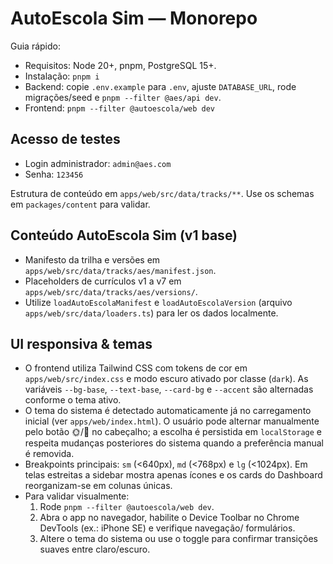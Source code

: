 # AutoEscola Sim — Monorepo

Guia rápido:
- Requisitos: Node 20+, pnpm, PostgreSQL 15+.
- Instalação: `pnpm i`
- Backend: copie `.env.example` para `.env`, ajuste `DATABASE_URL`, rode migrações/seed e `pnpm --filter @aes/api dev`.
- Frontend: `pnpm --filter @autoescola/web dev`

## Acesso de testes

- Login administrador: `admin@aes.com`
- Senha: `123456`

Estrutura de conteúdo em `apps/web/src/data/tracks/**`. Use os schemas em `packages/content` para validar.

## Conteúdo AutoEscola Sim (v1 base)
- Manifesto da trilha e versões em `apps/web/src/data/tracks/aes/manifest.json`.
- Placeholders de currículos v1 a v7 em `apps/web/src/data/tracks/aes/versions/`.
- Utilize `loadAutoEscolaManifest` e `loadAutoEscolaVersion` (arquivo `apps/web/src/data/loaders.ts`) para ler os dados localmente.

## UI responsiva & temas

- O frontend utiliza Tailwind CSS com tokens de cor em `apps/web/src/index.css` e modo escuro ativado por classe (`dark`). As variáveis `--bg-base`, `--text-base`, `--card-bg` e `--accent` são alternadas conforme o tema ativo.
- O tema do sistema é detectado automaticamente já no carregamento inicial (ver `apps/web/index.html`). O usuário pode alternar manualmente pelo botão 🌞/🌙 no cabeçalho; a escolha é persistida em `localStorage` e respeita mudanças posteriores do sistema quando a preferência manual é removida.
- Breakpoints principais: `sm` (<640px), `md` (<768px) e `lg` (<1024px). Em telas estreitas a sidebar mostra apenas ícones e os cards do Dashboard reorganizam-se em colunas únicas.
- Para validar visualmente:
  1. Rode `pnpm --filter @autoescola/web dev`.
  2. Abra o app no navegador, habilite o Device Toolbar no Chrome DevTools (ex.: iPhone SE) e verifique navegação/ formulários.
  3. Altere o tema do sistema ou use o toggle para confirmar transições suaves entre claro/escuro.
